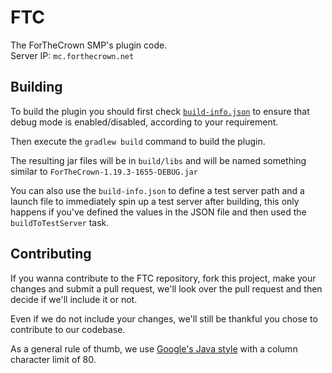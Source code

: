 # FTC
The ForTheCrown SMP's plugin code.  
Server IP: `mc.forthecrown.net`

## Building
To build the plugin you should first check [`build-info.json`](build-info.json) 
to ensure that debug mode is enabled/disabled, according to your requirement.  
  
Then execute the `gradlew build` command to build the plugin.  
  
The resulting jar files will be in `build/libs` and will be named something 
similar to `ForTheCrown-1.19.3-1655-DEBUG.jar`  
  
You can also use the `build-info.json` to  define a test server path and a
launch file to immediately spin up a test server after building, this only
happens if you've defined the values in the JSON file and then used the 
`buildToTestServer` task.

## Contributing
If you wanna contribute to the FTC repository, fork this project, make your 
changes and submit a pull request, we'll look over the pull request and then 
decide if we'll include it or not.  
  
Even if we do not include your changes, we'll still be thankful you chose to 
contribute to our codebase.  
  
As a general rule of thumb, we use [Google's Java style](https://google.github.io/styleguide/javaguide.html)
with a column character limit of 80.